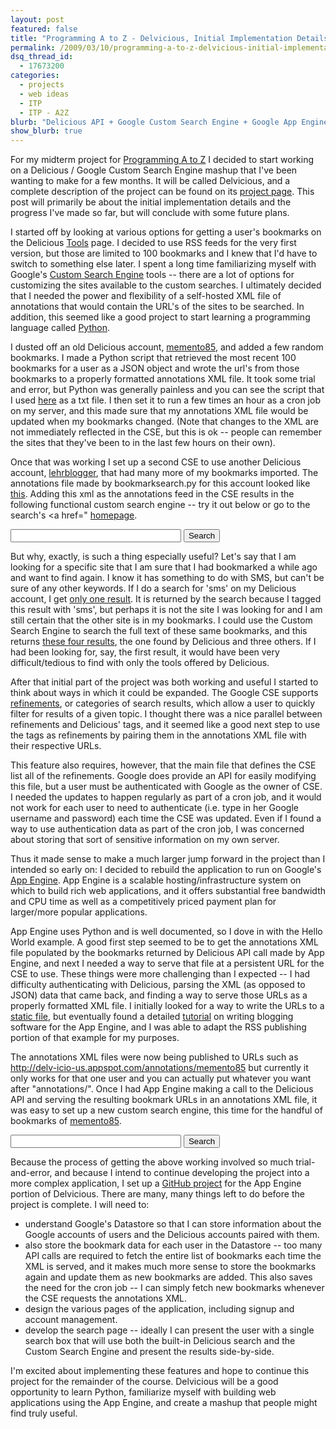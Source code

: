 ```yaml
---
layout: post
featured: false
title: "Programming A to Z - Delvicious, Initial Implementation Details"
permalink: /2009/03/10/programming-a-to-z-delvicious-initial-implementation-details/
dsq_thread_id:
  - 17673200
categories:
  - projects
  - web ideas
  - ITP
  - ITP - A2Z
blurb: "Delicious API + Google Custom Search Engine + Google App Engine"
show_blurb: true
---
```

For my midterm project for [Programming A to Z][1] I decided to start working on a Delicious / Google Custom Search Engine mashup that I've been wanting to make for a few months. It will be called Delvicious, and a complete description of the project can be found on its [project page][2]. This post will primarily be about the initial implementation details and the progress I've made so far, but will conclude with some future plans.

I started off by looking at various options for getting a user's bookmarks on the Delicious [Tools][3] page. I decided to use RSS feeds for the very first version, but those are limited to 100 bookmarks and I knew that I'd have to switch to something else later. I spent a long time familiarizing myself with Google's [Custom Search Engine][4] tools -- there are a lot of options for customizing the sites available to the custom searches. I ultimately decided that I needed the power and flexibility of a self-hosted XML file of annotations that would contain the URL's of the sites to be searched. In addition, this seemed like a good project to start learning a programming language called [Python][5].

I dusted off an old Delicious account, [memento85][6], and added a few random bookmarks. I made a Python script that retrieved the most recent 100 bookmarks for a user as a JSON object and wrote the url's from those bookmarks to a properly formatted annotations XML file. It took some trial and error, but Python was generally painless and you can see the script that I used [here][7] as a txt file. I then set it to run a few times an hour as a cron job on my server, and this made sure that my annotations XML file would be updated when my bookmarks changed. (Note that changes to the XML are not immediately reflected in the CSE, but this is ok -- people can remember the sites that they've been to in the last few hours on their own).

Once that was working I set up a second CSE to use another Delicious account, [lehrblogger][8], that had many more of my bookmarks imported. The annotations file made by bookmarksearch.py for this account looked like [this][9]. Adding this xml as the annotations feed in the CSE results in the following functional custom search engine -- try it out below or go to the search's <a href=" [homepage][10].

<form action="http://www.google.com/cse" id="cse-search-box">
<div>
<input type="hidden" name="cx" value="009810118062903062392:kucrzepmu5o" />
<input type="hidden" name="ie" value="UTF-8" />
<input type="text" name="q" size="31" />
<input type="submit" name="sa" value="Search" />
</div>
</form>
<script type="text/javascript" src="http://www.google.com/coop/cse/brand?form=cse-search-box&lang=en"></script>

But why, exactly, is such a thing especially useful? Let's say that I am looking for a specific site that I am sure that I had bookmarked a while ago and want to find again. I know it has something to do with SMS, but can't be sure of any other keywords. If I do a search for 'sms' on my Delicious account, I get [only one result][11]. It is returned by the search because I tagged this result with 'sms', but perhaps it is not the site I was looking for and I am still certain that the other site is in my bookmarks. I could use the Custom Search Engine to search the full text of these same bookmarks, and this returns [these four results][12], the one found by Delicious and three others. If I had been looking for, say, the first result, it would have been very difficult/tedious to find with only the tools offered by Delicious.

After that initial part of the project was both working and useful I started to think about ways in which it could be expanded. The Google CSE supports [refinements][13], or categories of search results, which allow a user to quickly filter for results of a given topic. I thought there was a nice parallel between refinements and Delicious' tags, and it seemed like a good next step to use the tags as refinements by pairing them in the annotations XML file with their respective URLs.

This feature also requires, however, that the main file that defines the CSE list all of the refinements. Google does provide an API for easily modifying this file, but a user must be authenticated with Google as the owner of CSE. I needed the updates to happen regularly as part of a cron job, and it would not work for each user to need to authenticate (i.e. type in her Google username and password) each time the CSE was updated. Even if I found a way to use authentication data as part of the cron job, I was concerned about storing that sort of sensitive information on my own server.

Thus it made sense to make a much larger jump forward in the project than I intended so early on: I decided to rebuild the application to run on Google's [App Engine][14]. App Engine is a scalable hosting/infrastructure system on which to build rich web applications, and it offers substantial free bandwidth and CPU time as well as a competitively priced payment plan for larger/more popular applications.

App Engine uses Python and is well documented, so I dove in with the Hello World example. A good first step seemed to be to get the annotations XML file populated by the bookmarks returned by Delicious API call made by App Engine, and next I needed a way to serve that file at a persistent URL for the CSE to use. These things were more challenging than I expected -- I had difficulty authenticating with Delicious, parsing the XML (as opposed to JSON) data that came back, and finding a way to serve those URLs as a properly formatted XML file. I initially looked for a way to write the URLs to a [static file][15], but eventually found a detailed [tutorial][16] on writing blogging software for the App Engine, and I was able to adapt the RSS publishing portion of that example for my purposes.

The annotations XML files were now being published to URLs such as <http://delv-icio-us.appspot.com/annotations/memento85> but currently it only works for that one user and you can actually put whatever you want after "annotations/". Once I had App Engine making a call to the Delicious API and serving the resulting bookmark URLs in an annotations XML file, it was easy to set up a new custom search engine, this time for the handful of bookmarks of [memento85][6].

<form action="http://www.google.com/cse" id="cse-search-box2">
<div>
<input type="hidden" name="cx" value="009810118062903062392:k4ronzyjnvs" />
<input type="hidden" name="ie" value="UTF-8" />
<input type="text" name="q" size="31" />
<input type="submit" name="sa" value="Search" />
</div>
</form>
<script type="text/javascript" src="http://www.google.com/coop/cse/brand?form=cse-search-box2&lang=en"></script>

Because the process of getting the above working involved so much trial-and-error, and because I intend to continue developing the project into a more complex application, I set up a [GitHub project][17] for the App Engine portion of Delvicious. There are many, many things left to do before the project is complete. I will need to:

 * understand Google's Datastore so that I can store information about the Google accounts of users and the Delicious accounts paired with them. 
 * also store the bookmark data for each user in the Datastore -- too many API calls are required to fetch the entire list of bookmarks each time the XML is served, and it makes much more sense to store the bookmarks again and update them as new bookmarks are added. This also saves the need for the cron job -- I can simply fetch new bookmarks whenever the CSE requests the annotations XML.
 * design the various pages of the application, including signup and account management.
 * develop the search page -- ideally I can present the user with a single search box that will use both the built-in Delicious search and the Custom Search Engine and present the results side-by-side.

I'm excited about implementing these features and hope to continue this project for the remainder of the course. Delvicious will be a good opportunity to learn Python, familiarize myself with building web applications using the App Engine, and create a mashup that people might find truly useful.

 [1]: http://a2z.decontextualize.com/
 [2]: /delvicious/
 [3]: http://delicious.com/help/tools
 [4]: http://www.google.com/coop/cse/
 [5]: http://python.org
 [6]: http://delicious.com/memento85
 [7]: /projects/spring09/a2z/midterm/bookmarksearch.txt
 [8]: http://delicious.com/lehrblogger
 [9]: /projects/spring09/a2z/midterm/annotations.xml
 [10]: http://www.google.com/coop/cse?cx=009810118062903062392:kucrzepmu5o
 [11]: http://delicious.com/search?p=sms&u=lehrblogger&chk=&context=userposts&tag=&fr=del_icio_us&lc=0
 [12]: http://www.google.com/cse?cx=009810118062903062392%3Akucrzepmu5o&ie=UTF-8&q=sms&sa=Search
 [13]: http://code.google.com/intl/en/apis/customsearch/docs/refinements.html
 [14]: http://appengine.google.com/
 [15]: http://code.google.com/appengine/docs/python/gettingstarted/staticfiles.html
 [16]: http://brizzled.clapper.org/id/77
 [17]: http://github.com/lehrblogger/delvicious/